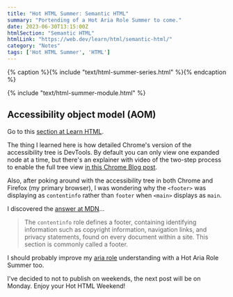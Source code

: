 ```yaml
---
title: "Hot HTML Summer: Semantic HTML"
summary: "Portending of a Hot Aria Role Summer to come."
date: 2023-06-30T13:15:00Z
htmlSection: "Semantic HTML"
htmlLink: "https://web.dev/learn/html/semantic-html/"
category: "Notes"
tags: ['Hot HTML Summer', 'HTML']
---
```

{% caption %}{% include "text/html-summer-series.html" %}{% endcaption %}

{% include "text/html-summer-module.html" %}

## Accessibility object model (AOM)

Go to this [section at Learn HTML](https://web.dev/learn/html/semantic-html/#accessibility-object-model-aom).

The thing I learned here is how detailed Chrome's version of the accessibility tree is DevTools. By default you can only view one expanded node at a time, but there's an explainer with video of the two-step process to enable the full tree view [in this Chrome Blog post](https://developer.chrome.com/blog/full-accessibility-tree/#full-accessibility-tree-in-devtools).

Also, after poking around with the accessibility tree in both Chrome and Firefox (my primary browser), I was wondering why the `<footer>` was displaying as `contentinfo` rather than `footer` when `<main>` displays as `main`. 

I discovered the [answer at MDN](https://developer.mozilla.org/en-US/docs/Web/Accessibility/ARIA/Roles/Contentinfo_role)...

> The `contentinfo` role defines a footer, containing identifying information such as copyright information, navigation links, and privacy statements, found on every document within a site. This section is commonly called a footer.

I should probably improve my [aria role](https://developer.mozilla.org/en-US/docs/Web/Accessibility/ARIA/Roles) understanding with a Hot Aria Role Summer too.

I've decided to not to publish on weekends, the next post will be on Monday. Enjoy your Hot HTML Weekend!